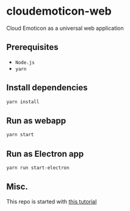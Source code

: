 # cloudemoticon-web

Cloud Emoticon as a universal web application

## Prerequisites
* `Node.js`
* `yarn`

## Install dependencies
```bash
yarn install
```

## Run as webapp
```bash
yarn start
```

## Run as Electron app
```bash
yarn run start-electron
```

## Misc.
This repo is started with [this tutorial](https://medium.com/@kitze/%EF%B8%8F-from-react-to-an-electron-app-ready-for-production-a0468ecb1da3)
